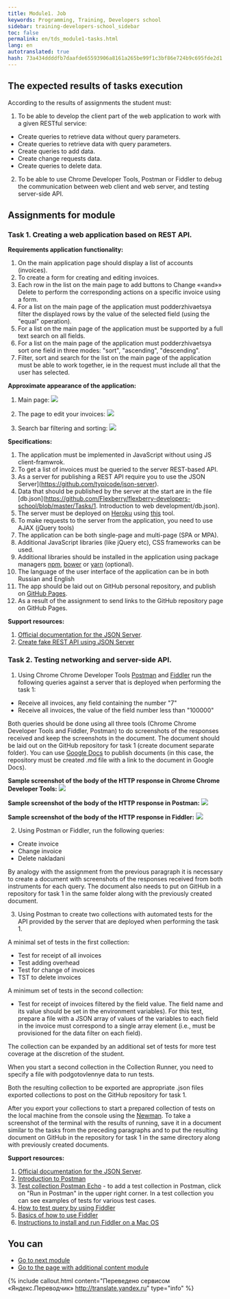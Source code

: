 ```yaml
---
title: Module1. Job
keywords: Programming, Training, Developers school
sidebar: training-developers-school_sidebar
toc: false
permalink: en/tds_module1-tasks.html
lang: en
autotranslated: true
hash: 73a434ddddfb7daafde65593906a8161a265be99f1c3bf86e724b9c695fde2d1
---
```


## The expected results of tasks execution

According to the results of assignments the student must:
1. To be able to develop the client part of the web application to work with a given RESTful service:
* Create queries to retrieve data without query parameters.
* Create queries to retrieve data with query parameters.
* Create queries to add data.
* Create change requests data.
* Create queries to delete data.

2. To be able to use Chrome Developer Tools, Postman or Fiddler to debug the communication between web client and web server, and testing server-side API.

## Assignments for module

### Task 1. Creating a web application based on REST API.

**Requirements application functionality:**
1. On the main application page should display a list of accounts (invoices).
2. To create a form for creating and editing invoices.
3. Each row in the list on the main page to add buttons to Change ««and»» Delete to perform the corresponding actions on a specific invoice using a form.
4. For a list on the main page of the application must podderzhivaetsya filter the displayed rows by the value of the selected field (using the "equal" operation).
5. For a list on the main page of the application must be supported by a full text search on all fields.
6. For a list on the main page of the application must podderzhivaetsya sort one field in three modes: "sort", "ascending", "descending".
7. Filter, sort and search for the list on the main page of the application must be able to work together, ie in the request must include all that the user has selected.

**Approximate appearance of the application:**
1. Main page:
![](/images/pages/trainings/developers-school/module1/list.png)

2. The page to edit your invoices:
![](/images/pages/trainings/developers-school/module1/edit.png)

3. Search bar filtering and sorting:
![](/images/pages/trainings/developers-school/module1/panel.png)

**Specifications:**
1. The application must be implemented in JavaScript without using JS client-framwrok.
2. To get a list of invoices must be queried to the server REST-based API.
3. As a server for publishing a REST API require you to use the JSON Server](https://github.com/typicode/json-server).
4. Data that should be published by the server at the start are in the file [db.json](https://github.com/Flexberry/flexberry-developers-school/blob/master/Tasks/1. Introduction to web development/db.json).
5. The server must be deployed on [Heroku](https://www.heroku.com/) using [this](https://github.com/jesperorb/json-server-heroku) tool.
6. To make requests to the server from the application, you need to use AJAX (jQuery tools)
7. The application can be both single-page and multi-page (SPA or MPA).
8. Additional JavaScript libraries (like jQuery etc), CSS frameworks can be used.
9. Additional libraries should be installed in the application using package managers [npm](https://www.npmjs.com/), [bower](https://bower.io/) or [yarn](https://yarnpkg.com/ru/) (optional).
10. The language of the user interface of the application can be in both Russian and English
11. The app should be laid out on GitHub personal repository, and publish on [GitHub Pages](https://pages.github.com/).
12. As a result of the assignment to send links to the GitHub repository page on GitHub Pages.

**Support resources:**
1. [Official documentation for the JSON Server](https://github.com/typicode/json-server/blob/master/README.md).
2. [Create fake REST API using JSON Server](https://code.tutsplus.com/ru/tutorials/fake-rest-api-up-and-running-using-json-server--cms-27871)

### Task 2. Testing networking and server-side API.

1. Using Chrome Chrome Developer Tools [Postman](https://www.getpostman.com/downloads/) and [Fiddler](https://www.telerik.com/download/fiddler) run the following queries against a server that is deployed when performing the task 1:
* Receive all invoices, any field containing the number "7"
* Receive all invoices, the value of the field number less than "100000"

Both queries should be done using all three tools (Chrome Chrome Developer Tools and Fiddler, Postman) to do screenshots of the responses received and keep the screenshots in the document. The document should be laid out on the GitHub repository for task 1 (create document separate folder). You can use [Google Docs](https://www.google.ru/intl/ru/docs/about/) to publish documents (in this case, the repository must be created .md file with a link to the document in Google Docs).

**Sample screenshot of the body of the HTTP response in Chrome Chrome Developer Tools:**
![](/images/pages/trainings/developers-school/module1/dt-example.png)

**Sample screenshot of the body of the HTTP response in Postman:**
![](/images/pages/trainings/developers-school/module1/postman-example.png)

**Sample screenshot of the body of the HTTP response in Fiddler:**
![](/images/pages/trainings/developers-school/module1/fiddler-example.png)

2. Using Postman or Fiddler, run the following queries:
* Create invoice
* Change invoice
* Delete nakladani

By analogy with the assignment from the previous paragraph it is necessary to create a document with screenshots of the responses received from both instruments for each query. The document also needs to put on GitHub in a repository for task 1 in the same folder along with the previously created document.

3. Using Postman to create two collections with automated tests for the API provided by the server that are deployed when performing the task 1.

A minimal set of tests in the first collection:
* Test for receipt of all invoices
* Test adding overhead
* Test for change of invoices
* TST to delete invoices

A minimum set of tests in the second collection:
* Test for receipt of invoices filtered by the field value. The field name and its value should be set in the environment variables). For this test, prepare a file with a JSON array of values of the variables to each field in the invoice must correspond to a single array element (i.e., must be provisioned for the data filter on each field).

The collection can be expanded by an additional set of tests for more test coverage at the discretion of the student.

When you start a second collection in the Collection Runner, you need to specify a file with podgotovlennye data to run tests.

Both the resulting collection to be exported are appropriate .json files exported collections to post on the GitHub repository for task 1.

After you export your collections to start a prepared collection of tests on the local machine from the console using the [Newman](https://github.com/postmanlabs/newman). To take a screenshot of the terminal with the results of running, save it in a document similar to the tasks from the preceding paragraphs and to put the resulting document on GitHub in the repository for task 1 in the same directory along with previously created documents.

**Support resources:**
1. [Official documentation for the JSON Server](https://github.com/typicode/json-server/blob/master/README.md).
2. [Introduction to Postman](https://habr.com/ru/company/kolesa/blog/351250/)
3. [Test collection Postman Echo](https://docs.postman-echo.com/) - to add a test collection in Postman, click on "Run in Postman" in the upper right corner. In a test collection you can see examples of tests for various test cases.
4. [How to test query by using Fiddler](https://help.mindbox.ru/операции-и-интеграция/операции/как-тестировать-запросы-с-помощью-fiddler)
5. [Basics of how to use Fiddler](https://learn.javascript.ru/fiddler)
6. [Instructions to install and run Fiddler on a Mac OS](https://blogs.msdn.microsoft.com/jpsanders/2018/02/08/usinginstalling-fiddler-on-mac-os/)

## You can

* [Go to next module](tds_module2-about.html)
* [Go to the page with additional content module](tds_module1-appendix.html)



{% include callout.html content="Переведено сервисом «Яндекс.Переводчик» <http://translate.yandex.ru>" type="info" %}